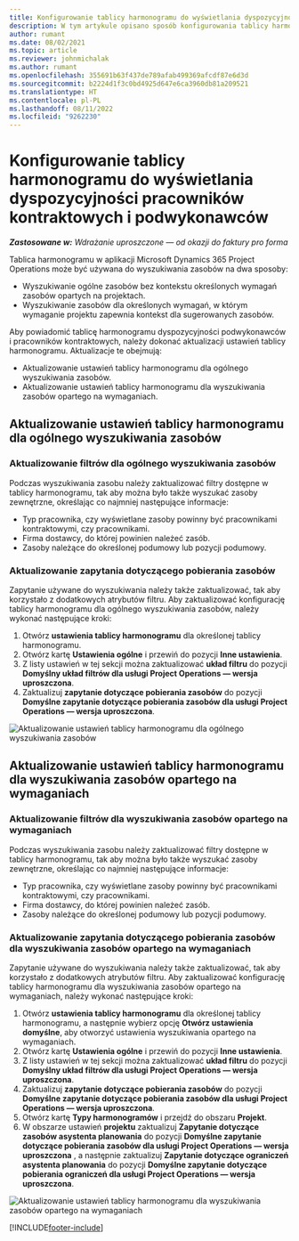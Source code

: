```yaml
---
title: Konfigurowanie tablicy harmonogramu do wyświetlania dyspozycyjności pracowników kontraktowych i podwykonawców
description: W tym artykule opisano sposób konfigurowania tablicy harmonogramu w aplikacji Microsoft Dynamics 365 Project Operations w celu pokazywania dyspozycyjności zasobów podczas określania wymagań dotyczących przydzielania zasobów projektu.
author: rumant
ms.date: 08/02/2021
ms.topic: article
ms.reviewer: johnmichalak
ms.author: rumant
ms.openlocfilehash: 355691b63f437de789afab499369afcdf87e6d3d
ms.sourcegitcommit: b2224d1f3c0bd4925d647e6ca3960db81a209521
ms.translationtype: HT
ms.contentlocale: pl-PL
ms.lasthandoff: 08/11/2022
ms.locfileid: "9262230"
---
```

# <a name="configure-schedule-board-to-show-contract-workers-and-subcontracted-capacity"></a>Konfigurowanie tablicy harmonogramu do wyświetlania dyspozycyjności pracowników kontraktowych i podwykonawców 

_**Zastosowane w:** Wdrażanie uproszczone — od okazji do faktury pro forma_

Tablica harmonogramu w aplikacji Microsoft Dynamics 365 Project Operations może być używana do wyszukiwania zasobów na dwa sposoby:

- Wyszukiwanie ogólne zasobów bez kontekstu określonych wymagań zasobów opartych na projektach.
- Wyszukiwanie zasobów dla określonych wymagań, w którym wymaganie projektu zapewnia kontekst dla sugerowanych zasobów.

Aby powiadomić tablicę harmonogramu dyspozycyjności podwykonawców i pracowników kontraktowych, należy dokonać aktualizacji ustawień tablicy harmonogramu. Aktualizacje te obejmują: 
- Aktualizowanie ustawień tablicy harmonogramu dla ogólnego wyszukiwania zasobów.
- Aktualizowanie ustawień tablicy harmonogramu dla wyszukiwania zasobów opartego na wymaganiach.

## <a name="update-schedule-board-settings-for-general-resource-search"></a>Aktualizowanie ustawień tablicy harmonogramu dla ogólnego wyszukiwania zasobów
### <a name="update-filters-for-general-resource-search"></a>Aktualizowanie filtrów dla ogólnego wyszukiwania zasobów
Podczas wyszukiwania zasobu należy zaktualizować filtry dostępne w tablicy harmonogramu, tak aby można było także wyszukać zasoby zewnętrzne, określając co najmniej następujące informacje:
  - Typ pracownika, czy wyświetlane zasoby powinny być pracownikami kontraktowymi, czy pracownikami.
  - Firma dostawcy, do której powinien należeć zasób.
  - Zasoby należące do określonej podumowy lub pozycji podumowy.
    
### <a name="update-retrieve-resource-query"></a>Aktualizowanie zapytania dotyczącego pobierania zasobów
Zapytanie używane do wyszukiwania należy także zaktualizować, tak aby korzystało z dodatkowych atrybutów filtru. Aby zaktualizować konfigurację tablicy harmonogramu dla ogólnego wyszukiwania zasobów, należy wykonać następujące kroki:  
1. Otwórz **ustawienia tablicy harmonogramu** dla określonej tablicy harmonogramu.
2. Otwórz kartę **Ustawienia ogólne** i przewiń do pozycji **Inne ustawienia**.
3. Z listy ustawień w tej sekcji można zaktualizować **układ filtru** do pozycji **Domyślny układ filtrów dla usługi Project Operations — wersja uproszczona**.
4. Zaktualizuj **zapytanie dotyczące pobierania zasobów** do pozycji **Domyślne zapytanie dotyczące pobierania zasobów dla usługi Project Operations — wersja uproszczona**.

![Aktualizowanie ustawień tablicy harmonogramu dla ogólnego wyszukiwania zasobów](../media/BoardSettings.png)  

## <a name="update-schedule-board-settings-for-requirementbased-resource-search"></a>Aktualizowanie ustawień tablicy harmonogramu dla wyszukiwania zasobów opartego na wymaganiach
### <a name="update-filters-for-requirement-specific-resource-search"></a>Aktualizowanie filtrów dla wyszukiwania zasobów opartego na wymaganiach 
Podczas wyszukiwania zasobu należy zaktualizować filtry dostępne w tablicy harmonogramu, tak aby można było także wyszukać zasoby zewnętrzne, określając co najmniej następujące informacje:
 - Typ pracownika, czy wyświetlane zasoby powinny być pracownikami kontraktowymi, czy pracownikami.
 - Firma dostawcy, do której powinien należeć zasób.
 - Zasoby należące do określonej podumowy lub pozycji podumowy.

### <a name="update-retrieve-resource-query-for-requirement-specific-resource-search"></a>Aktualizowanie zapytania dotyczącego pobierania zasobów dla wyszukiwania zasobów opartego na wymaganiach 
Zapytanie używane do wyszukiwania należy także zaktualizować, tak aby korzystało z dodatkowych atrybutów filtru. Aby zaktualizować konfigurację tablicy harmonogramu dla wyszukiwania zasobów opartego na wymaganiach, należy wykonać następujące kroki:

1. Otwórz **ustawienia tablicy harmonogramu** dla określonej tablicy harmonogramu, a następnie wybierz opcję **Otwórz ustawienia domyślne**, aby otworzyć ustawienia wyszukiwania opartego na wymaganiach.
2. Otwórz kartę **Ustawienia ogólne** i przewiń do pozycji **Inne ustawienia**.
3. Z listy ustawień w tej sekcji można zaktualizować **układ filtru** do pozycji **Domyślny układ filtrów dla usługi Project Operations — wersja uproszczona**.
4. Zaktualizuj **zapytanie dotyczące pobierania zasobów** do pozycji **Domyślne zapytanie dotyczące pobierania zasobów dla usługi Project Operations — wersja uproszczona**.
5. Otwórz kartę **Typy harmonogramów** i przejdź do obszaru **Projekt**.
6. W obszarze ustawień **projektu** zaktualizuj **Zapytanie dotyczące zasobów asystenta planowania** do pozycji **Domyślne zapytanie dotyczące pobierania zasobów dla usługi Project Operations — wersja uproszczona** , a następnie zaktualizuj **Zapytanie dotyczące ograniczeń asystenta planowania** do pozycji **Domyślne zapytanie dotyczące pobierania ograniczeń dla usługi Project Operations — wersja uproszczona**.

![Aktualizowanie ustawień tablicy harmonogramu dla wyszukiwania zasobów opartego na wymaganiach](../media/SASettings.png)  

[!INCLUDE[footer-include](../../includes/footer-banner.md)]
